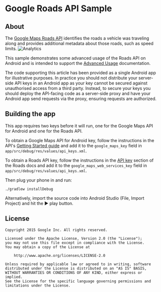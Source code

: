 Google Roads API Sample
=======================

## About

The [Google Maps Roads API][roads] identifies the roads a vehicle was traveling along and provides additional metadata about those roads, such as speed limits.
![Analytics](https://maps-ga-beacon.appspot.com/UA-12846745-20/roads-api-samples/readme?pixel)

This sample demonstrates some advanced usage of the Roads API on Android and is intended to support the [Advanced Usage][advanced-usage] documentation.

The code supporting this article has been provided as a single Android app for illustrative purposes.
In practice you should not distribute your server-side API keys in an Android app as your key cannot
be secured against unauthorised access from a third party. Instead, to secure your keys you should
deploy the API-facing code as a server-side proxy and have your Android app send requests via the
proxy, ensuring requests are authorized.

## Building the app

This app requires two keys before it will run, one for the Google Maps API for Android and one for the Roads API.

To obtain a Google Maps API for Android key, follow the instructions in the API's [Getting Started guide][android-key] and add it to the `google_maps_key` field in `app/src/debug/res/values/api_keys.xml`.

To obtain a Roads API key, follow the instructions in the [API key][roads-key] section of the Roads docs and add it
to the `google_maps_web_services_key` field in `app/src/debug/res/values/api_keys.xml`.

Then plug your phone in and run:

    ./gradlew installDebug

Alternatively, import the source code into Android Studio (File, Import Project) and hit the :arrow_forward: play button.

## License

    Copyright 2015 Google Inc. All rights reserved.
    
    Licensed under the Apache License, Version 2.0 (the "License");
    you may not use this file except in compliance with the License.
    You may obtain a copy of the License at
    
        http://www.apache.org/licenses/LICENSE-2.0
    
    Unless required by applicable law or agreed to in writing, software
    distributed under the License is distributed on an "AS IS" BASIS,
    WITHOUT WARRANTIES OR CONDITIONS OF ANY KIND, either express or implied.
    See the License for the specific language governing permissions and
    limitations under the License.


[roads]: https://developers.google.com/maps/documentation/roads/
[advanced-usage]: https://developers.google.com/maps/documentation/roads/advanced
[android-key]: https://developers.google.com/maps/documentation/android/start#get_an_android_certificate_and_the_google_maps_api_key
[roads-key]: https://developers.google.com/maps/documentation/roads/#api_key
